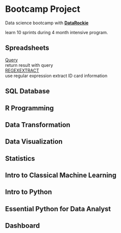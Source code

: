 # Bootcamp Project

Data science bootcamp with **[DataRockie](https://datarockie.com/)**

learn 10 sprints during 4 month intensive program.

## Spreadsheets
 [Query](https://github.com/akkharaphat/bootcamp_test/blob/191e0e057f7807cb8d5822ecf798b3039afd6a7e/spreadsheets/dynamic%20query.png) <br> return result with query <br>
 [REGEXEXTRACT](https://github.com/akkharaphat/bootcamp_test/blob/92f7ae0a44f54482fadcd0cbe534acbfecb9626d/spreadsheets/Project%20ID%20Card%20with%20Regex.png) <br> use regular expression extract ID card information 


## SQL Database

## R Programming

## Data Transformation

## Data Visualization

## Statistics

## Intro to Classical Machine Learning

## Intro to Python

## Essential Python for Data Analyst

## Dashboard


